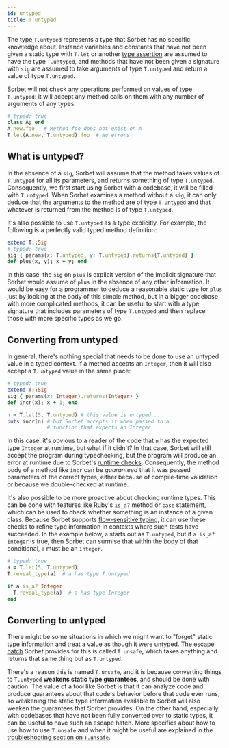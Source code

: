 ```yaml
---
id: untyped
title: T.untyped
---
```


The type `T.untyped` represents a type that Sorbet has no specific knowledge about. Instance variables and constants that have not been given a static type with `T.let` or another [type assertion](type-assertions.md) are assumed to have the type `T.untyped`, and methods that have not been given a signature with `sig` are assumed to take arguments of type `T.untyped` and return a value of type `T.untyped`.

Sorbet will not check any operations performed on values of type `T.untyped`: it will accept any method calls on them with any number of arguments of any types:

```ruby
# typed: true
class A; end
A.new.foo   # Method foo does not exist on A
T.let(A.new, T.untyped).foo  # No errors
```

## What is untyped?

In the absence of a `sig`, Sorbet will assume that the method takes values of `T.untyped` for all its parameters, and returns something of type `T.untyped`. Consequently, we first start using Sorbet with a codebase, it will be filled with `T.untyped`. When Sorbet examines a method without a `sig`, it can only deduce that the arguments to the method are of type `T.untyped` and that whatever is returned from the method is of type `T.untyped`.

It's also possible to use `T.untyped` as a type explicitly. For example, the following is a perfectly valid typed method definition:

```ruby
extend T::Sig
# typed: true
sig { params(x: T.untyped, y: T.untyped).returns(T.untyped) }
def plus(x, y); x + y; end
```

In this case, the `sig` on `plus` is explicit version of the implicit signature that Sorbet would assume of `plus` in the absence of any other information. It would be easy for a programmer to deduce a reasonable static type for `plus` just by looking at the body of this simple method, but in a bigger codebase with more complicated methods, it can be useful to start with a type signature that includes parameters of type `T.untyped` and then replace those with more specific types as we go.

## Converting from untyped

In general, there's nothing special that needs to be done to use an untyped value in a typed context. If a method accepts an `Integer`, then it will also accept a `T.untyped` value in the same place:

```ruby
# typed: true
extend T::Sig
sig { params(x: Integer).returns(Integer) }
def incr(x); x + 1; end

n = T.let(5, T.untyped) # this value is untyped...
puts incr(n) # but Sorbet accepts it when passed to a
             # function that expects an Integer
```

In this case, it's obvious to a reader of the code that `n` has the expected type `Integer` at runtime, but what if it didn't? In that case, Sorbet will still accept the program during typechecking, but the program will produce an error at runtime due to Sorbet's [runtime checks](runtime.md). Consequently, the method body of a method like `incr` can be _guaranteed_ that it was passed parameters of the correct types, either because of compile-time validation or because we double-checked at runtime.

It's also possible to be more proactive about checking runtime types. This can be done with features like Ruby's `is_a?` method or `case` statement, which can be used to check whether something is an instance of a given class. Because Sorbet supports [flow-sensitive typing](flow-sensitive.md), it can use these checks to refine type information in contexts where such tests have succeeded. In the example below, `a` starts out as `T.untyped`, but if `a.is_a? Integer` is true, then Sorbet can surmise that within the body of that conditional, `a` must be an `Integer`.

```ruby
# typed: true
a = T.let(5, T.untyped)
T.reveal_type(a)  # a has type T.untyped

if a.is_a? Integer
  T.reveal_type(a)  # a has type Integer
end
```

## Converting to untyped

There might be some situations in which we might want to "forget" static type information and treat a value as though it were untyped. The [escape hatch](troubleshooting.md#escape-hatches) Sorbet provides for this is called `T.unsafe`, which takes anything and returns that same thing but as `T.untyped`.

There's a reason this is named `T.unsafe`, and it is because converting things to `T.untyped` **weakens static type guarantees**, and should be done with caution. The value of a tool like Sorbet is that it can analyze code and produce guarantees about that code's behavior before that code ever runs, so weakening the static type information available to Sorbet will also weaken the guarantees that Sorbet provides. On the other hand, especially with codebases that have not been fully converted over to static types, it can be useful to have such an escape hatch. More specifics about how to use how to use `T.unsafe` and when it might be useful are explained in the [troubleshooting section on `T.unsafe`](troubleshooting.md#tunsafe).
